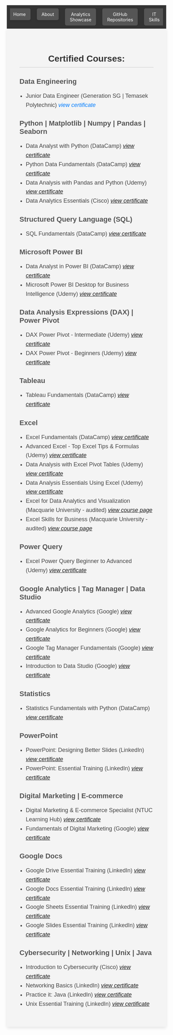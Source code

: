 <!-- Navigation bar -->
<nav style="background-color: #333; padding: 10px;">
    <ul style="list-style-type: none; margin: 0; padding: 0; display: flex; justify-content: center; max-width: 100%; overflow: hidden;">
        <li style="margin: 0 10px;">
            <a href="https://mbhagwan.github.io" style="color: white; text-decoration: none; padding: 10px 15px; background-color: #555; border-radius: 5px; text-align: center; display: block; box-shadow: 0px 4px 6px rgba(0, 0, 0, 0.1);">
                Home
            </a>
        </li>
        <li style="margin: 0 10px;">
            <a href="https://github.com/mbhagwan" target="_blank" style="color: white; text-decoration: none; padding: 10px 15px; background-color: #555; border-radius: 5px; text-align: center; display: block; box-shadow: 0px 4px 6px rgba(0, 0, 0, 0.1);">
                About
            </a>
        </li>
        <li style="margin: 0 10px;">
            <a href="https://mbhagwan.github.io/portfolio.html" style="color: white; text-decoration: none; padding: 10px 15px; background-color: #555; border-radius: 5px; text-align: center; display: block; box-shadow: 0px 4px 6px rgba(0, 0, 0, 0.1);">
                Analytics Showcase
            </a>
        </li>
        <li style="margin: 0 10px;">
            <a href="https://github.com/mbhagwan?tab=repositories" target="_blank" style="color: white; text-decoration: none; padding: 10px 15px; background-color: #555; border-radius: 5px; text-align: center; display: block; box-shadow: 0px 4px 6px rgba(0, 0, 0, 0.1);">
                GitHub Repositories
            </a>
        </li>
        <li style="margin: 0 10px;">
            <a href="https://mbhagwan.github.io/skills.html" style="color: white; text-decoration: none; padding: 10px 15px; background-color: #555; border-radius: 5px; text-align: center; display: block; box-shadow: 0px 4px 6px rgba(0, 0, 0, 0.1);">
                IT Skills
            </a>
        </li>
    </ul>
</nav>

<!-- Certified Courses -->
<!--
<h2 style="color: gray; font-family: 'Oswald', sans-serif;">Certified Courses:</h2>

<h3>Data Engineering</h3>

<ul>
 <li>
 Junior Data Engineer (Generation SG | Temasek Polytechnic) <a href="images/jde-certificate-of-completion.jpeg"><i>view 
 certificate</i></a>
 </li>
</ul>

<h3>Python | Matplotlib | Numpy | Pandas | Seaborn</h3>

<ul>
 <li>
 Data Analyst with Python (DataCamp) <a href="https://www.datacamp.com/completed/statement-of- 
 accomplishment/track/a6a9996f6edd240809caf4ae364a4b2eed0144a7"><i>view certificate</i></a>
 </li>
 <li>
 Python Fundamentals (DataCamp) <a href="https://www.datacamp.com/completed/statement-of- 
 accomplishment/track/d156317e7f74b317f3f2f85b9fb9125e7cbcdd4d"><i>view certificate</i></a>
 </li>
 <li>
 Data Analysis with Pandas and Python (Udemy) <a href="images/Data_analysis_with_pandas_and_python.jpg"><i>view 
 certificate</i></a>
 </li>
 <li>
 Data Analytics Essentials (Cisco) <a href="images/data_analytics_essentials.jpg"><i>view certificate</i></a>
 </li>
</ul>

<h3>Structured Query Language (SQL)</h3>

<ul>
 <li>
 SQL Fundamentals (DataCamp) <a href="https://www.datacamp.com/completed/statement-of- 
 accomplishment/track/e41a418c6e4c20aeaf305e19fd63594e9c55e089"><i>view certificate</i></a>
 </li>
</ul>

<h3>Microsoft Power BI</h3>

<ul>
 <li>
 Data Analyst in Power BI (DataCamp) <a href="https://www.datacamp.com/completed/statement-of-   
 accomplishment/track/2e68a585ccb47ae7d3145b72f64aef4cfcb1b028"><i>view certificate</i></a>
 </li>
 <li>
 Microsoft Power BI Desktop for Business Intelligence (Udemy) <a 
 href="images/microsoft_powerbi_desktop_for_business_intelligence.jpeg"><i>view certificate</i></a>
 </li> 
</ul>

<h3>Data Analysis Expressions (DAX) | Power Pivot</h3>

<ul>
 <li>
 DAX Power Pivot - Intermediate (Udemy) <a href="images/DAX_Power_Pivot_10_Easy_Steps_for_Intermediates.jpeg"><i>view 
 certificate</i></a>
 </li>
 <li>
 DAX Power Pivot - Beginners (Udemy) <a href="images/DAX_Power_Pivot_10_Easy_Steps_for_Beginners.jpg"><i>view   
 certificate</i></a>
 </li> 
</ul>

<h3>Tableau</h3>

<ul>
 <li>
 Tableau Fundamentals (DataCamp) <a href="https://www.datacamp.com/completed/statement-of- 
 accomplishment/track/207fcad7a800c96dd6f4fc885c2f7aad91ac882e"><i>view certificate</i></a>
 </li>
</ul>

<h3>Excel</h3>

<ul>
 <li>
 Excel Fundamentals (DataCamp) <a href="https://www.datacamp.com/completed/statement-of- 
 accomplishment/track/86cf67f059b53c6d8ba1b7d82d6c76b2dc0b0f66"><i>view certificate</i></a>
 </li>
 <li>
 Advanced Excel - Top Excel Tips & Formulas (Udemy) <a href="images/advanced_excel_tips_formulas.jpg"><i>view 
 certificate</i></a>
 </li>
 <li>
 Data Analysis with Excel Pivot Tables (Udemy) <a href="images/data_analysis_with_excel_pivot_tables.jpg"><i>view 
 certificate</i></a>
 </li>
 <li>
 Data Analysis Essentials Using Excel (Udemy) <a href="images/data_analysis_essentials_using_excel.jpg"><i>view 
 certificate</i></a>
 </li>
 <li>
 Excel for Data Analytics and Visualization (Macquarie University - audited) <a 
 href="https://www.coursera.org/specializations/excel-data-analytics-visualization"><i>view course page</i></a>
 </li>
 <li>
 Excel Skills for Business (Macquarie University - audited) <a href="https://www.coursera.org/specializations/excel">    
 <i>view course page</i></a>
 </li>
</ul>

<h3>Power Query</h3>

<ul>
 <li>
 Excel Power Query Beginner to Advanced (Udemy) <a href="images/excel_power_query_beginner_to_advanced.jpeg"> 
 <i>view certificate</i></a>
 </li>
</ul>

<h3>Google Analytics | Tag Manager | Data Studio</h3>

<ul>
 <li>
 Advanced Google Analytics (Google) <a href="images/advanced_google_analytics.jpg"><i>view certificate</i></a>
 </li>
 <li>
 Google Analytics for Beginners (Google) <a href="images/google_analytics_for_beginners.jpg"><i>view certificate</i></a>
 </li>
 <li>
 Google Tag Manager Fundamentals (Google) <a href="images/google_tag_manager_fundamentals.jpg"><i>view certificate</i></a>
 </li>
 <li>
 Introduction to Data Studio (Google) <a href="images/introduction_to_data_studio.jpg"><i>view certificate</i></a>
 </li>
</ul>

<h3>Statistics</h3>

<ul>
 <li>
 Statistics Fundamentals with Python (DataCamp) <a href="https://www.datacamp.com/completed/statement-of- 
 accomplishment/track/5194ee3e181b6e9caa46832d25021915a5b25f25"><i>view certificate</i></a>
 </li>
</ul>

<h3>PowerPoint</h3>

<ul>
 <li>
 PowerPoint: Designing Better Slides (LinkedIn) <a href="images/powerpoint_design_better_slides.jpg"><i>view 
 certificate</i> </a>
 </li>
 <li>
 Powerpoint: Essential Training (LinkedIn) <a href="images/powerpoint_essential_training.jpg"><i>view certificate</i></a>
 </li>
</ul>

<h3>Digital Marketing | E-commerce</h3>

<ul>
 <li>
 Digital Marketing & E-commerce Specialist (NTUC Learning Hub) <a 
 href="images/digital_marketing_and_ecommerce_specialist_cert_0001.jpg"><i>view certificate</i></a>
 </li>
 <li>
 Fundamentals of Digital Marketing (Google) <a href="images/fundamentals_of_digital_marketing.jpg"><i>view certificate</i> 
 </a>
 </li>
</ul>

<h3>Google Docs</h3>

<ul>
 <li>
 Google Drive Essential Training (LinkedIn) <a href="images/google_drive_essential_training.jpg"><i>view certificate</i></a>
 </li>
 <li>
 Google Docs Essential Training (LinkedIn) <a href="images/google_docs_essential_training.jpg"><i>view certificate</i></a>
 </li>
 <li>
 Google Sheets Essential Training (LinkedIn) <a href="images/google_sheets_essential_training.jpg"><i>view certificate</i> 
 </a>
 </li>
 <li>
 Google Slides Essential Training (LinkedIn) <a href="images/google_slides_essential_training.jpg"><i>view certificate</i> 
 </a>
 </li> 
</ul>

<h3>Cybersecurity | Networking | Unix | Java</h3>

<ul>
 <li>
 Introduction to Cybersecurity (Cisco) <a href="images/introduction_to_cybersecurity.jpg"><i>view certificate</i></a>
 </li>
 <li>
 Networking Basics (LinkedIn) <a href="images/networking_basics.jpg"><i>view certificate</i></a>
 </li>
 <li>
 Practice it: Java (LinkedIn) <a href="images/practice_it_java.jpg"><i>view certificate</i></a>
 </li>
 <li>
 Unix Essential Training (LinkedIn) <a href="images/unix_essential_training.jpg"><i>view certificate</i></a>
 </li>
</ul>
-->






<div style="background-color: #f4f4f4; padding: 40px; font-family: 'Arial', sans-serif; max-width: 800px; margin: auto; box-shadow: 0px 4px 10px rgba(0, 0, 0, 0.1);">
<!-- Certified Courses Header -->
<h2 style="color: #333; font-family: 'Oswald', sans-serif; font-size: 28px; text-align: center; border-bottom: 2px solid #ddd; padding-bottom: 10px; margin-bottom: 30px;">
Certified Courses:
</h2>
<!-- Data Engineering Section -->
<h3 style="color: #555; font-family: 'Oswald', sans-serif; font-size: 22px; margin-bottom: 10px;">Data Engineering</h3>
<ul style="color: #444; font-size: 18px; line-height: 1.6; padding-left: 20px;">
    <li>Junior Data Engineer (Generation SG | Temasek Polytechnic) <a href="images/jde-certificate-of-completion.jpeg" style="color: #007bff; text-decoration: none;"><i>view certificate</i></a></li>
</ul>

<!-- Python | Matplotlib | Numpy | Pandas | Seaborn Section -->
<h3 style="color: #555; font-family: 'Oswald', sans-serif; font-size: 22px; margin-bottom: 10px;">Python | Matplotlib | Numpy | Pandas | Seaborn</h3>
<ul style="color: #444; font-size: 18px; line-height: 1.6; padding-left: 20px;">
    <li>Data Analyst with Python (DataCamp) <a href="https://www.datacamp.com/completed/statement-of-accomplishment/track/a6a9996f6edd240809caf4ae364a4b2eed0144a7"><i>view certificate</i></a></li>
    <li>Python Data Fundamentals (DataCamp) <a href="https://www.datacamp.com/completed/statement-of-accomplishment/track/d156317e7f74b317f3f2f85b9fb9125e7cbcdd4d"><i>view certificate</i></a></li>
    <li>Data Analysis with Pandas and Python (Udemy) <a href="images/Data_analysis_with_pandas_and_python.jpg"><i>view certificate</i></a></li>
    <li>Data Analytics Essentials (Cisco) <a href="images/data_analytics_essentials.jpg"><i>view certificate</i></a></li>
</ul>

<!-- SQL Section -->
<h3 style="color: #555; font-family: 'Oswald', sans-serif; font-size: 22px; margin-bottom: 10px;">Structured Query Language (SQL)</h3>
<ul style="color: #444; font-size: 18px; line-height: 1.6; padding-left: 20px;">
    <li>SQL Fundamentals (DataCamp) <a href="https://www.datacamp.com/completed/statement-of-accomplishment/track/e41a418c6e4c20aeaf305e19fd63594e9c55e089"><i>view certificate</i></a></li>
</ul>

<!-- Microsoft Power BI Section -->
<h3 style="color: #555; font-family: 'Oswald', sans-serif; font-size: 22px; margin-bottom: 10px;">Microsoft Power BI</h3>
<ul style="color: #444; font-size: 18px; line-height: 1.6; padding-left: 20px;">
    <li>Data Analyst in Power BI (DataCamp) <a href="https://www.datacamp.com/completed/statement-of-accomplishment/track/2e68a585ccb47ae7d3145b72f64aef4cfcb1b028"><i>view certificate</i></a></li>
    <li>Microsoft Power BI Desktop for Business Intelligence (Udemy) <a href="images/microsoft_powerbi_desktop_for_business_intelligence.jpeg"><i>view certificate</i></a></li>
</ul>

<!-- Data Analysis Expressions (DAX) | Power Pivot Section -->
<h3 style="color: #555; font-family: 'Oswald', sans-serif; font-size: 22px; margin-bottom: 10px;">Data Analysis Expressions (DAX) | Power Pivot</h3>
<ul style="color: #444; font-size: 18px; line-height: 1.6; padding-left: 20px;">
    <li>DAX Power Pivot - Intermediate (Udemy) <a href="images/DAX_Power_Pivot_10_Easy_Steps_for_Intermediates.jpeg"><i>view certificate</i></a></li>
    <li>DAX Power Pivot - Beginners (Udemy) <a href="images/DAX_Power_Pivot_10_Easy_Steps_for_Beginners.jpg"><i>view certificate</i></a></li>
</ul>

<!-- Tableau Section -->
<h3 style="color: #555; font-family: 'Oswald', sans-serif; font-size: 22px; margin-bottom: 10px;">Tableau</h3>
<ul style="color: #444; font-size: 18px; line-height: 1.6; padding-left: 20px;">
    <li>Tableau Fundamentals (DataCamp) <a href="https://www.datacamp.com/completed/statement-of-accomplishment/track/207fcad7a800c96dd6f4fc885c2f7aad91ac882e"><i>view certificate</i></a></li>
</ul>

<!-- Excel Section -->
<h3 style="color: #555; font-family: 'Oswald', sans-serif; font-size: 22px; margin-bottom: 10px;">Excel</h3>
<ul style="color: #444; font-size: 18px; line-height: 1.6; padding-left: 20px;">
    <li>Excel Fundamentals (DataCamp) <a href="https://www.datacamp.com/completed/statement-of-accomplishment/track/86cf67f059b53c6d8ba1b7d82d6c76b2dc0b0f66"><i>view certificate</i></a></li>
    <li>Advanced Excel - Top Excel Tips & Formulas (Udemy) <a href="images/advanced_excel_tips_formulas.jpg"><i>view certificate</i></a></li>
    <li>Data Analysis with Excel Pivot Tables (Udemy) <a href="images/data_analysis_with_excel_pivot_tables.jpg"><i>view certificate</i></a></li>
    <li>Data Analysis Essentials Using Excel (Udemy) <a href="images/data_analysis_essentials_using_excel.jpg"><i>view certificate</i></a></li>
    <li>Excel for Data Analytics and Visualization (Macquarie University - audited) <a href="https://www.coursera.org/specializations/excel-data-analytics-visualization"><i>view course page</i></a></li>
    <li>Excel Skills for Business (Macquarie University - audited) <a href="https://www.coursera.org/specializations/excel"><i>view course page</i></a></li>
</ul>

<!-- Power Query Section -->
<h3 style="color: #555; font-family: 'Oswald', sans-serif; font-size: 22px; margin-bottom: 10px;">Power Query</h3>
<ul style="color: #444; font-size: 18px; line-height: 1.6; padding-left: 20px;">
    <li>Excel Power Query Beginner to Advanced (Udemy) <a href="images/excel_power_query_beginner_to_advanced.jpeg"><i>view certificate</i></a></li>
</ul>

<!-- Google Analytics | Tag Manager | Data Studio Section -->
<h3 style="color: #555; font-family: 'Oswald', sans-serif; font-size: 22px; margin-bottom: 10px;">Google Analytics | Tag Manager | Data Studio</h3>
<ul style="color: #444; font-size: 18px; line-height: 1.6; padding-left: 20px;">
    <li>Advanced Google Analytics (Google) <a href="images/advanced_google_analytics.jpg"><i>view certificate</i></a></li>
    <li>Google Analytics for Beginners (Google) <a href="images/google_analytics_for_beginners.jpg"><i>view certificate</i></a></li>
    <li>Google Tag Manager Fundamentals (Google) <a href="images/google_tag_manager_fundamentals.jpg"><i>view certificate</i></a></li>
    <li>Introduction to Data Studio (Google) <a href="images/introduction_to_data_studio.jpg"><i>view certificate</i></a></li>
</ul>

<!-- Statistics Section -->
<h3 style="color: #555; font-family: 'Oswald', sans-serif; font-size: 22px; margin-bottom: 10px;">Statistics</h3>
<ul style="color: #444; font-size: 18px; line-height: 1.6; padding-left: 20px;">
    <li>Statistics Fundamentals with Python (DataCamp) <a href="https://www.datacamp.com/completed/statement-of-accomplishment/track/5194ee3e181b6e9caa46832d25021915a5b25f25"><i>view certificate</i></a></li>
</ul>

<!-- PowerPoint Section -->
<h3 style="color: #555; font-family: 'Oswald', sans-serif; font-size: 22px; margin-bottom: 10px;">PowerPoint</h3>
<ul style="color: #444; font-size: 18px; line-height: 1.6; padding-left: 20px;">
    <li>PowerPoint: Designing Better Slides (LinkedIn) <a href="images/powerpoint_design_better_slides.jpg"><i>view certificate</i></a></li>
    <li>PowerPoint: Essential Training (LinkedIn) <a href="images/powerpoint_essential_training.jpg"><i>view certificate</i></a></li>
</ul>

<!-- Digital Marketing | E-commerce Section -->
<h3 style="color: #555; font-family: 'Oswald', sans-serif; font-size: 22px; margin-bottom: 10px;">Digital Marketing | E-commerce</h3>
<ul style="color: #444; font-size: 18px; line-height: 1.6; padding-left: 20px;">
    <li>Digital Marketing & E-commerce Specialist (NTUC Learning Hub) <a href="images/digital_marketing_and_ecommerce_specialist_cert_0001.jpg"><i>view certificate</i></a></li>
    <li>Fundamentals of Digital Marketing (Google) <a href="images/fundamentals_of_digital_marketing.jpg"><i>view certificate</i></a></li>
</ul>

<!-- Google Docs Section -->
<h3 style="color: #555; font-family: 'Oswald', sans-serif; font-size: 22px; margin-bottom: 10px;">Google Docs</h3>
<ul style="color: #444; font-size: 18px; line-height: 1.6; padding-left: 20px;">
    <li>Google Drive Essential Training (LinkedIn) <a href="images/google_drive_essential_training.jpg"><i>view certificate</i></a></li>
    <li>Google Docs Essential Training (LinkedIn) <a href="images/google_docs_essential_training.jpg"><i>view certificate</i></a></li>
    <li>Google Sheets Essential Training (LinkedIn) <a href="images/google_sheets_essential_training.jpg"><i>view certificate</i></a></li>
    <li>Google Slides Essential Training (LinkedIn) <a href="images/google_slides_essential_training.jpg"><i>view certificate</i></a></li>
</ul>

<!-- Cybersecurity | Networking | Unix | Java Section -->
<h3 style="color: #555; font-family: 'Oswald', sans-serif; font-size: 22px; margin-bottom: 10px;">Cybersecurity | Networking | Unix | Java</h3>
<ul style="color: #444; font-size: 18px; line-height: 1.6; padding-left: 20px;">
    <li>Introduction to Cybersecurity (Cisco) <a href="images/introduction_to_cybersecurity.jpg"><i>view certificate</i></a></li>
    <li>Networking Basics (LinkedIn) <a href="images/networking_basics.jpg"><i>view certificate</i></a></li>
    <li>Practice it: Java (LinkedIn) <a href="images/practice_it_java.jpg"><i>view certificate</i></a></li>
    <li>Unix Essential Training (LinkedIn) <a href="images/unix_essential_training.jpg"><i>view certificate</i></a></li>
</ul>
